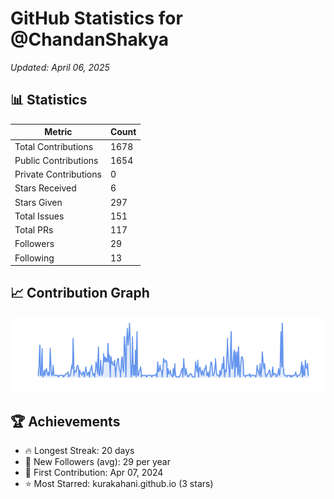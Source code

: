 # GitHub Statistics for @ChandanShakya
*Updated: April 06, 2025*

## 📊 Statistics
| Metric | Count |
|--------|--------|
| Total Contributions | 1678 |
| Public Contributions | 1654 |
| Private Contributions | 0 |
| Stars Received | 6 |
| Stars Given | 297 |
| Total Issues | 151 |
| Total PRs | 117 |
| Followers | 29 |
| Following | 13 |

## 📈 Contribution Graph

![Contribution Graph](./contribution_graph.png)

## 🏆 Achievements

- 🔥 Longest Streak: 20 days
- 👥 New Followers (avg): 29 per year
- 📅 First Contribution: Apr 07, 2024
- ⭐ Most Starred: kurakahani.github.io (3 stars)
